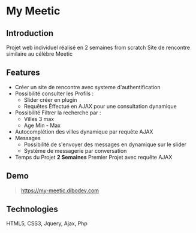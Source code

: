 # My Meetic

## Introduction
Projet web individuel réalisé en 2 semaines from scratch
Site de rencontre similaire au célèbre Meetic

## Features

* Créer un site de rencontre avec systeme d'authentification
* Possibilité consulter les Profils :
    * Slider créer en plugin
    * Requêtes Éffectué en AJAX pour une consultation dynamique
* Possibilité Filtrer la recherche par :
    * Villes 3 max
    * Age Min - Max
* Autocomplétion des villes dynamique par requête AJAX
* Messages
    * Possibilité de s'envoyer des messages en dynamique sur le slider
    * Système de messagerie par conversation 
* Temps du Projet **2 Semaines** Premier Projet avec requête AJAX

## Demo
> https://my-meetic.dibodev.com

## Technologies
HTML5, CSS3, Jquery, Ajax, Php
